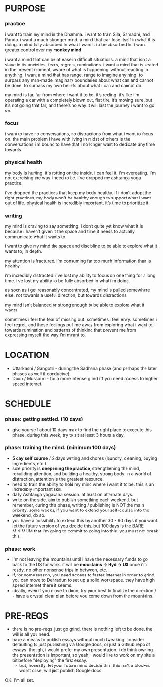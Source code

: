 # PURPOSE
### practice
i want to train my mind in the Dhamma.
i want to train Sila, Samadhi, and Panda.
i want a much stronger mind. a mind that can lose itself in what it is doing. a mind fully absorbed in what i want it to be absorbed in.
i want greater control over my **monkey mind**.

i want a mind that can be at ease in difficult situations. a mind that isn’t a slave to its anxieties, fears, regrets, ruminations.
i want a mind that is seated in the present moment, aware of what is happening, without reacting to anything.
i want a mind that has range. range to imagine anything. to surpass any man-made imaginary boundaries about what can and cannot be done. to surpass my own beliefs about what i can and cannot do.

my mind is far, far from where i want it to be. it’s reeling. it’s like i’m operating a car with a completely blown out, flat tire. it’s moving sure, but it’s not going that far, and there’s no way it will last the journey i want to go on.
### focus
i want to have no conversations, no distractions from what i want to focus on.
the main problem i have with living in midst of others is the conversations i'm bound to have that i no longer want to dedicate any time towards.
### physical health
my body is hurting. it's rotting on the inside. i can feel it.
i'm overeating. i'm not exercising the way i need to be. i've dropped my ashtanga yoga practice.

i've dropped the practices that keep my body healthy. if i don't adopt the right practices, my body won't be healthy enough to support what i want out of life. physical health is incredibly important. it's time to prioritize it.
### writing
my mind is craving to say something. i don’t quite yet know what it is because i haven’t given it the space and time it needs to actually communicate what it wants to.

i want to give my mind the space and discipline to be able to explore what it wants to, in depth.

my attention is fractured. i’m consuming far too much information than is healthy.

i’m incredibly distracted. i’ve lost my ability to focus on one thing for a long time. i’ve lost my ability to be fully absorbed in what i’m doing.

as soon as i get reasonably concentrated, my mind is pulled somewhere else: not towards a useful direction, but towards distractions.

my mind isn’t balanced or strong enough to be able to explore what it wants.

sometimes i feel the fear of missing out. sometimes i feel envy. sometimes i feel regret. and these feelings pull me away from exploring what i want to, towards rumination and patterns of thinking that prevent me from expressing myself the way i’m meant to.

# LOCATION

- Uttarkashi / Gangotri - during the Sadhana phase (and perhaps the later phases as well if conducive).
- Doon / Mussouri - for a more intense grind iff you need access to higher speed internet.
# SCHEDULE

### phase: getting settled. (10 days)
- give yourself about 10 days max to find the right place to execute this phase. during this week, try to sit at least 3 hours a day.
### phase: training the mind. (minimum 100 days)
- **5 day self course** / 2 days writing and chores (laundry, cleaning, buying ingredients, etc.).
- sole priority is **deepening the practice**, strengthening the mind, rebuilding attention, and building a healthy, strong body. in a world of distraction, attention is the greatest resource.
- need to train the ability to hold my mind where i want it to be. this is an incredibly important skill.
- daily Ashtanga yogasana session. at least on alternate days.
- write on the side. aim to publish something each weekend. but remember, during this phase, writing / publishing is NOT the main priority. some weeks, if you want to extend your self-course into the weekend, do so.
- you have a possibility to extend this by another 30 - 90 days if you want. let the future version of you decide this. but 100 days is the BARE MINIMUM that i'm going to commit to going into this. you must not break this.
### phase: work.
- i'm not leaving the mountains until i have the necessary funds to go back to the US for work. it will be **mountains -> Hyd -> US** once i'm ready. no other nonsense trips in between, etc.
- if, for some reason, you need access to faster internet in order to grind, you can move to Dehradun to set up a solid workspace. they have high speed internet there it seems.
- ideally, even if you move to doon, try your best to finalize the direction / - have a crystal clear plan before you come down from the mountains.
# PRE-REQS
- there is no pre-reqs. just go grind. there is nothing left to be done. the will is all you need.
- have a means to publish essays without much tweaking. consider defaulting to just publishing via Google docs, or just a Github repo of essays. though, i would prefer my own presentation. i do think owning the presentation is important, so yeah, i would like to work on my site a bit before "deploying" the first essay.
	- but, honestly, let your future mind decide this. this isn't a blocker. worst case, will just publish Google docs.

OK. I'm all set.